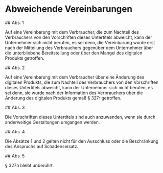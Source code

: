 # Abweichende Vereinbarungen



\#\# Abs. 1

 Auf eine Vereinbarung mit dem Verbraucher, die zum Nachteil des Verbrauchers von den Vorschriften dieses Untertitels abweicht, kann der Unternehmer sich nicht berufen, es sei denn, die Vereinbarung wurde erst nach der Mitteilung des Verbrauchers gegenüber dem Unternehmer über die unterbliebene Bereitstellung oder über den Mangel des digitalen Produkts getroffen.

\#\# Abs. 2

 Auf eine Vereinbarung mit dem Verbraucher über eine Änderung des digitalen Produkts, die zum Nachteil des Verbrauchers von den Vorschriften dieses Untertitels abweicht, kann der Unternehmer sich nicht berufen, es sei denn, sie wurde nach der Information des Verbrauchers über die Änderung des digitalen Produkts gemäß § 327r getroffen.

\#\# Abs. 3

 Die Vorschriften dieses Untertitels sind auch anzuwenden, wenn sie durch anderweitige Gestaltungen umgangen werden.

\#\# Abs. 4

 Die Absätze 1 und 2 gelten nicht für den Ausschluss oder die Beschränkung des Anspruchs auf Schadensersatz.

\#\# Abs. 5

 § 327h bleibt unberührt. 


